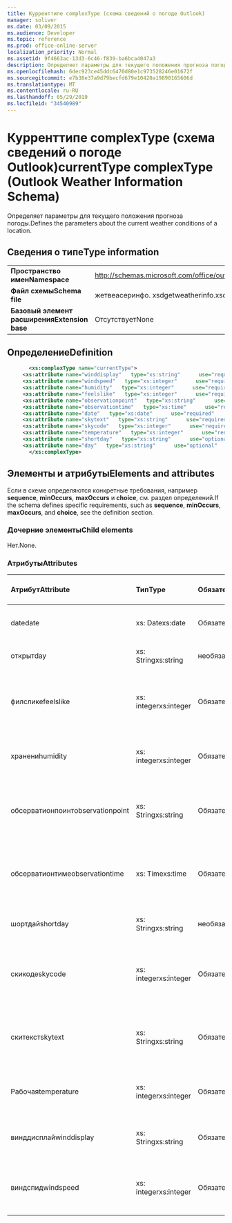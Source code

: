 ```yaml
---
title: Курренттипе complexType (схема сведений о погоде Outlook)
manager: soliver
ms.date: 03/09/2015
ms.audience: Developer
ms.topic: reference
ms.prod: office-online-server
localization_priority: Normal
ms.assetid: 9f4663ac-13d3-6c46-f839-ba6bca4047a3
description: Определяет параметры для текущего положения прогноза погоды.
ms.openlocfilehash: 6dec923ce45ddc6470d80e1c973528246e01672f
ms.sourcegitcommit: e7b38e37a9d79becfd679e10420a19890165606d
ms.translationtype: MT
ms.contentlocale: ru-RU
ms.lasthandoff: 05/29/2019
ms.locfileid: "34540989"
---
```

# <a name="currenttype-complextype-outlook-weather-information-schema"></a><span data-ttu-id="f5b69-103">Курренттипе complexType (схема сведений о погоде Outlook)</span><span class="sxs-lookup"><span data-stu-id="f5b69-103">currentType complexType (Outlook Weather Information Schema)</span></span>

<span data-ttu-id="f5b69-104">Определяет параметры для текущего положения прогноза погоды.</span><span class="sxs-lookup"><span data-stu-id="f5b69-104">Defines the parameters about the current weather conditions of a location.</span></span>
  
## <a name="type-information"></a><span data-ttu-id="f5b69-105">Сведения о типе</span><span class="sxs-lookup"><span data-stu-id="f5b69-105">Type information</span></span>

|||
|:-----|:-----|
|<span data-ttu-id="f5b69-106">**Пространство имен**</span><span class="sxs-lookup"><span data-stu-id="f5b69-106">**Namespace**</span></span> <br/> |http://schemas.microsoft.com/office/outlook/15/getweatherinfo.xsd  <br/> |
|<span data-ttu-id="f5b69-107">**Файл схемы**</span><span class="sxs-lookup"><span data-stu-id="f5b69-107">**Schema file**</span></span> <br/> |<span data-ttu-id="f5b69-108">жетвеасеринфо. xsd</span><span class="sxs-lookup"><span data-stu-id="f5b69-108">getweatherinfo.xsd</span></span>  <br/> |
|<span data-ttu-id="f5b69-109">**Базовый элемент расширения**</span><span class="sxs-lookup"><span data-stu-id="f5b69-109">**Extension base**</span></span> <br/> |<span data-ttu-id="f5b69-110">Отсутствует</span><span class="sxs-lookup"><span data-stu-id="f5b69-110">None</span></span>  <br/> |
   
## <a name="definition"></a><span data-ttu-id="f5b69-111">Определение</span><span class="sxs-lookup"><span data-stu-id="f5b69-111">Definition</span></span>

```XML
       <xs:complexType name="currentType">
     <xs:attribute name="winddisplay"   type="xs:string"      use="required"     />
     <xs:attribute name="windspeed"   type="xs:integer"      use="required"     />
     <xs:attribute name="humidity"   type="xs:integer"      use="required"     />
     <xs:attribute name="feelslike"   type="xs:integer"      use="required"     />
     <xs:attribute name="observationpoint"   type="xs:string"      use="required"     />
     <xs:attribute name="observationtime"   type="xs:time"      use="required"     />
     <xs:attribute name="date"   type="xs:date"      use="required"     />
     <xs:attribute name="skytext"   type="xs:string"      use="required"     />
     <xs:attribute name="skycode"   type="xs:integer"      use="required"     />
     <xs:attribute name="temperature"   type="xs:integer"      use="required"     />
     <xs:attribute name="shortday"   type="xs:string"      use="optional"     />
     <xs:attribute name="day"   type="xs:string"      use="optional"     />
       </xs:complexType>

```

## <a name="elements-and-attributes"></a><span data-ttu-id="f5b69-112">Элементы и атрибуты</span><span class="sxs-lookup"><span data-stu-id="f5b69-112">Elements and attributes</span></span>

<span data-ttu-id="f5b69-113">Если в схеме определяются конкретные требования, например **sequence**, **minOccurs**, **maxOccurs** и **choice**, см. раздел определений.</span><span class="sxs-lookup"><span data-stu-id="f5b69-113">If the schema defines specific requirements, such as **sequence**, **minOccurs**, **maxOccurs**, and **choice**, see the definition section.</span></span> 
  
### <a name="child-elements"></a><span data-ttu-id="f5b69-114">Дочерние элементы</span><span class="sxs-lookup"><span data-stu-id="f5b69-114">Child elements</span></span>

<span data-ttu-id="f5b69-115">Нет.</span><span class="sxs-lookup"><span data-stu-id="f5b69-115">None.</span></span>
  
### <a name="attributes"></a><span data-ttu-id="f5b69-116">Атрибуты</span><span class="sxs-lookup"><span data-stu-id="f5b69-116">Attributes</span></span>

|<span data-ttu-id="f5b69-117">**Атрибут**</span><span class="sxs-lookup"><span data-stu-id="f5b69-117">**Attribute**</span></span>|<span data-ttu-id="f5b69-118">**Тип**</span><span class="sxs-lookup"><span data-stu-id="f5b69-118">**Type**</span></span>|<span data-ttu-id="f5b69-119">**Обязательный**</span><span class="sxs-lookup"><span data-stu-id="f5b69-119">**Required**</span></span>|<span data-ttu-id="f5b69-120">**Описание**</span><span class="sxs-lookup"><span data-stu-id="f5b69-120">**Description**</span></span>|<span data-ttu-id="f5b69-121">**Возможные значения**</span><span class="sxs-lookup"><span data-stu-id="f5b69-121">**Possible values**</span></span>|
|:-----|:-----|:-----|:-----|:-----|
|<span data-ttu-id="f5b69-122">date</span><span class="sxs-lookup"><span data-stu-id="f5b69-122">date</span></span>  <br/> |<span data-ttu-id="f5b69-123">xs: Date</span><span class="sxs-lookup"><span data-stu-id="f5b69-123">xs:date</span></span>  <br/> |<span data-ttu-id="f5b69-124">Обязательный</span><span class="sxs-lookup"><span data-stu-id="f5b69-124">required</span></span>  <br/> |<span data-ttu-id="f5b69-125">Указывает сегодняшнюю дату.</span><span class="sxs-lookup"><span data-stu-id="f5b69-125">Specifies today's date.</span></span>  <br/> |<span data-ttu-id="f5b69-126">Значение типа xs: Date</span><span class="sxs-lookup"><span data-stu-id="f5b69-126">A value of the type xs:date</span></span>  <br/> |
|<span data-ttu-id="f5b69-127">открыт</span><span class="sxs-lookup"><span data-stu-id="f5b69-127">day</span></span>  <br/> |<span data-ttu-id="f5b69-128">xs: String</span><span class="sxs-lookup"><span data-stu-id="f5b69-128">xs:string</span></span>  <br/> |<span data-ttu-id="f5b69-129">необязательный</span><span class="sxs-lookup"><span data-stu-id="f5b69-129">optional</span></span>  <br/> |<span data-ttu-id="f5b69-130">Указывает день для прогноза.</span><span class="sxs-lookup"><span data-stu-id="f5b69-130">Specifies a day for the forecast.</span></span>  <br/> |<span data-ttu-id="f5b69-131">Значение типа xs: String.</span><span class="sxs-lookup"><span data-stu-id="f5b69-131">A value of the type xs:string</span></span>  <br/> |
|<span data-ttu-id="f5b69-132">филслике</span><span class="sxs-lookup"><span data-stu-id="f5b69-132">feelslike</span></span>  <br/> |<span data-ttu-id="f5b69-133">xs: integer</span><span class="sxs-lookup"><span data-stu-id="f5b69-133">xs:integer</span></span>  <br/> |<span data-ttu-id="f5b69-134">Обязательный</span><span class="sxs-lookup"><span data-stu-id="f5b69-134">required</span></span>  <br/> |<span data-ttu-id="f5b69-135">Указывает температуру, с которой понравится Текущая погода.</span><span class="sxs-lookup"><span data-stu-id="f5b69-135">Specifies the temperature of how the current weather feels like.</span></span>  <br/> |<span data-ttu-id="f5b69-136">Значение типа xs: integer</span><span class="sxs-lookup"><span data-stu-id="f5b69-136">A value of the type xs:integer</span></span>  <br/> |
|<span data-ttu-id="f5b69-137">хранени</span><span class="sxs-lookup"><span data-stu-id="f5b69-137">humidity</span></span>  <br/> |<span data-ttu-id="f5b69-138">xs: integer</span><span class="sxs-lookup"><span data-stu-id="f5b69-138">xs:integer</span></span>  <br/> |<span data-ttu-id="f5b69-139">Обязательный</span><span class="sxs-lookup"><span data-stu-id="f5b69-139">required</span></span>  <br/> |<span data-ttu-id="f5b69-140">Задает текущее числовое значение влажности.</span><span class="sxs-lookup"><span data-stu-id="f5b69-140">Specifies the current numerical humidity value.</span></span>  <br/> |<span data-ttu-id="f5b69-141">Значение типа xs: integer</span><span class="sxs-lookup"><span data-stu-id="f5b69-141">A value of the type xs:integer</span></span>  <br/> |
|<span data-ttu-id="f5b69-142">обсерватионпоинт</span><span class="sxs-lookup"><span data-stu-id="f5b69-142">observationpoint</span></span>  <br/> |<span data-ttu-id="f5b69-143">xs: String</span><span class="sxs-lookup"><span data-stu-id="f5b69-143">xs:string</span></span>  <br/> |<span data-ttu-id="f5b69-144">Обязательный</span><span class="sxs-lookup"><span data-stu-id="f5b69-144">required</span></span>  <br/> |<span data-ttu-id="f5b69-145">Указывает, с каких сведений отражается текущая информация о погоде.</span><span class="sxs-lookup"><span data-stu-id="f5b69-145">Specifies where the current weather information is observed from.</span></span>  <br/> |<span data-ttu-id="f5b69-146">Значение типа xs: String.</span><span class="sxs-lookup"><span data-stu-id="f5b69-146">A value of the type xs:string</span></span>  <br/> |
|<span data-ttu-id="f5b69-147">обсерватионтиме</span><span class="sxs-lookup"><span data-stu-id="f5b69-147">observationtime</span></span>  <br/> |<span data-ttu-id="f5b69-148">xs: Time</span><span class="sxs-lookup"><span data-stu-id="f5b69-148">xs:time</span></span>  <br/> |<span data-ttu-id="f5b69-149">Обязательный</span><span class="sxs-lookup"><span data-stu-id="f5b69-149">required</span></span>  <br/> |<span data-ttu-id="f5b69-150">Указывает, когда отражается текущая информация о погоде.</span><span class="sxs-lookup"><span data-stu-id="f5b69-150">Specifies when the current weather information is observed at.</span></span>  <br/> |<span data-ttu-id="f5b69-151">Значение типа xs: Time</span><span class="sxs-lookup"><span data-stu-id="f5b69-151">A value of the type xs:time</span></span>  <br/> |
|<span data-ttu-id="f5b69-152">шортдай</span><span class="sxs-lookup"><span data-stu-id="f5b69-152">shortday</span></span>  <br/> |<span data-ttu-id="f5b69-153">xs: String</span><span class="sxs-lookup"><span data-stu-id="f5b69-153">xs:string</span></span>  <br/> |<span data-ttu-id="f5b69-154">необязательный</span><span class="sxs-lookup"><span data-stu-id="f5b69-154">optional</span></span>  <br/> |<span data-ttu-id="f5b69-155">Указывает день в сокращенной форме.</span><span class="sxs-lookup"><span data-stu-id="f5b69-155">Specifies a day in abbreviated form.</span></span>  <br/> |<span data-ttu-id="f5b69-156">Значение типа xs: String.</span><span class="sxs-lookup"><span data-stu-id="f5b69-156">A value of the type xs:string</span></span>  <br/> |
|<span data-ttu-id="f5b69-157">скикоде</span><span class="sxs-lookup"><span data-stu-id="f5b69-157">skycode</span></span>  <br/> |<span data-ttu-id="f5b69-158">xs: integer</span><span class="sxs-lookup"><span data-stu-id="f5b69-158">xs:integer</span></span>  <br/> |<span data-ttu-id="f5b69-159">Обязательный</span><span class="sxs-lookup"><span data-stu-id="f5b69-159">required</span></span>  <br/> |<span data-ttu-id="f5b69-160">Задает целочисленный код для текущих условий погоды.</span><span class="sxs-lookup"><span data-stu-id="f5b69-160">Specifies an integer code for the current weather conditions.</span></span>  <br/> |<span data-ttu-id="f5b69-161">Значение типа xs: integer</span><span class="sxs-lookup"><span data-stu-id="f5b69-161">A value of the type xs:integer</span></span>  <br/> |
|<span data-ttu-id="f5b69-162">скитекст</span><span class="sxs-lookup"><span data-stu-id="f5b69-162">skytext</span></span>  <br/> |<span data-ttu-id="f5b69-163">xs: String</span><span class="sxs-lookup"><span data-stu-id="f5b69-163">xs:string</span></span>  <br/> |<span data-ttu-id="f5b69-164">Обязательный</span><span class="sxs-lookup"><span data-stu-id="f5b69-164">required</span></span>  <br/> |<span data-ttu-id="f5b69-165">Указывает одно на два слова, описывающих текущие условия погоды.</span><span class="sxs-lookup"><span data-stu-id="f5b69-165">Specifies one to two words describing current weather conditions.</span></span>  <br/> |<span data-ttu-id="f5b69-166">Значение типа xs: String.</span><span class="sxs-lookup"><span data-stu-id="f5b69-166">A value of the type xs:string</span></span>  <br/> |
|<span data-ttu-id="f5b69-167">Рабочая</span><span class="sxs-lookup"><span data-stu-id="f5b69-167">temperature</span></span>  <br/> |<span data-ttu-id="f5b69-168">xs: integer</span><span class="sxs-lookup"><span data-stu-id="f5b69-168">xs:integer</span></span>  <br/> |<span data-ttu-id="f5b69-169">Обязательный</span><span class="sxs-lookup"><span data-stu-id="f5b69-169">required</span></span>  <br/> |<span data-ttu-id="f5b69-170">Задает текущую температуру расположения.</span><span class="sxs-lookup"><span data-stu-id="f5b69-170">Specifies the current temperature of the location.</span></span>  <br/> |<span data-ttu-id="f5b69-171">Значение типа xs: integer</span><span class="sxs-lookup"><span data-stu-id="f5b69-171">A value of the type xs:integer</span></span>  <br/> |
|<span data-ttu-id="f5b69-172">винддисплай</span><span class="sxs-lookup"><span data-stu-id="f5b69-172">winddisplay</span></span>  <br/> |<span data-ttu-id="f5b69-173">xs: String</span><span class="sxs-lookup"><span data-stu-id="f5b69-173">xs:string</span></span>  <br/> |<span data-ttu-id="f5b69-174">Обязательный</span><span class="sxs-lookup"><span data-stu-id="f5b69-174">required</span></span>  <br/> |<span data-ttu-id="f5b69-175">Строка, описывающая текущие условия обмотки.</span><span class="sxs-lookup"><span data-stu-id="f5b69-175">A string that describes the current wind conditions.</span></span>  <br/> |<span data-ttu-id="f5b69-176">Значение типа xs: String.</span><span class="sxs-lookup"><span data-stu-id="f5b69-176">A value of the type xs:string</span></span>  <br/> |
|<span data-ttu-id="f5b69-177">виндспид</span><span class="sxs-lookup"><span data-stu-id="f5b69-177">windspeed</span></span>  <br/> |<span data-ttu-id="f5b69-178">xs: integer</span><span class="sxs-lookup"><span data-stu-id="f5b69-178">xs:integer</span></span>  <br/> |<span data-ttu-id="f5b69-179">Обязательный</span><span class="sxs-lookup"><span data-stu-id="f5b69-179">required</span></span>  <br/> |<span data-ttu-id="f5b69-180">Задает текущее числовое значение скорости обмотки.</span><span class="sxs-lookup"><span data-stu-id="f5b69-180">Specifies the current numerical wind speed value.</span></span>  <br/> |<span data-ttu-id="f5b69-181">Значение типа xs: integer</span><span class="sxs-lookup"><span data-stu-id="f5b69-181">A value of the type xs:integer</span></span>  <br/> |
   

